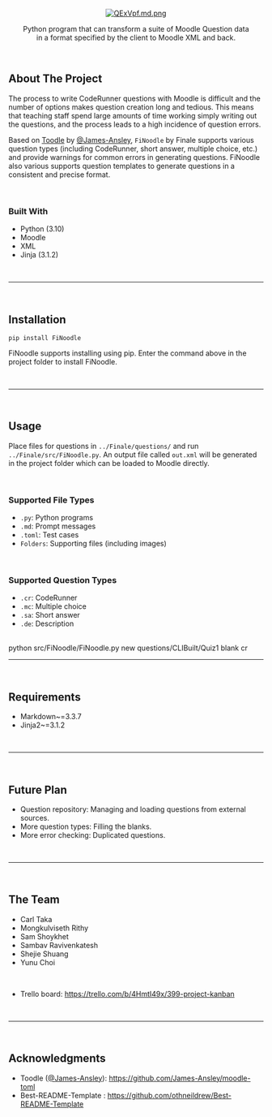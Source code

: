 <!-- TITLE -->
<br />
<div align="center">
  <a href="https://github.com/github_username/repo_name">
    <a href="https://freeimage.host/i/QExVpf"><img src="https://iili.io/QExVpf.md.png" alt="QExVpf.md.png" border="0"></a>
  </a>

  <p align="center">
    Python program that can transform a suite of Moodle Question data 
    <br>
    in a format specified by the client to Moodle XML and back.
  </p>
</div>

<br>

<!-- ABOUT THE PROJECT -->
## About The Project
The process to write CodeRunner questions with Moodle is difficult and the number of options makes question creation long and tedious. This means that teaching staff spend large amounts of time working simply writing out the questions, and the process leads to a high incidence of question errors.

Based on <a href="https://github.com/James-Ansley/moodle-toml">Toodle</a> by <a href="https://github.com/James-Ansley">@James-Ansley</a>, `FiNoodle` by Finale supports various question types (including CodeRunner, short answer, multiple choice, etc.) and provide warnings for common errors in generating questions. FiNoodle also various supports question templates to generate questions in a consistent and precise format.

<br>

<!-- BUILT WITH -->
### Built With

* Python (3.10)
* Moodle
* XML
* Jinja (3.1.2)

<br>
<hr>
<br>

<!-- INSTALLATION -->
## Installation
```
pip install FiNoodle
```
FiNoodle supports installing using pip. Enter the command above in the project folder to install FiNoodle.

<br>
<hr>
<br>

<!-- USAGE -->
## Usage
Place files for questions in `../Finale/questions/` and run `../Finale/src/FiNoodle.py`. An output file called `out.xml` will be generated in the project folder which can be loaded to Moodle directly.

<br>

### Supported File Types
* `.py`: Python programs
* `.md`: Prompt messages
* `.toml`: Test cases
* `Folders`: Supporting files (including images)

<br>

### Supported Question Types
* `.cr`: CodeRunner
* `.mc`: Multiple choice
* `.sa`: Short answer
* `.de`: Description

<br>
python src/FiNoodle/FiNoodle.py new questions/CLIBuilt/Quiz1 blank cr
<hr>
<br>

<!-- REQUIREMENTS -->
## Requirements
* Markdown~=3.3.7
* Jinja2~=3.1.2

<br>
<hr>
<br>

<!-- FUTURE PLAN -->
## Future Plan
* Question repository: Managing and loading questions from external sources.
* More question types: Filling the blanks.
* More error checking: Duplicated questions.

<br>
<hr>
<br>

<!-- THE TEAM -->
## The Team
* Carl Taka
* Mongkulviseth Rithy
* Sam Shoykhet
* Sambav Ravivenkatesh
* Shejie Shuang
* Yunu Choi

<br>

* Trello board: https://trello.com/b/4HmtI49x/399-project-kanban

<br>
<hr>
<br>

<!-- ACKNOWLEDGMENTS -->
## Acknowledgments
* Toodle (<a href="https://github.com/James-Ansley">@James-Ansley</a>): https://github.com/James-Ansley/moodle-toml
* Best-README-Template : https://github.com/othneildrew/Best-README-Template